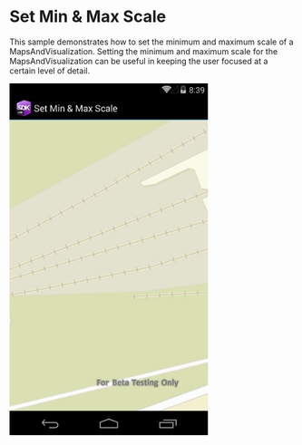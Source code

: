 # Set Min & Max Scale

This sample demonstrates how to set the minimum and maximum scale of a MapsAndVisualization. Setting the minimum and maximum scale for the MapsAndVisualization can be useful in keeping the user focused at a certain level of detail.

<img src="SetMinMaxScale.jpg" width="350"/>



